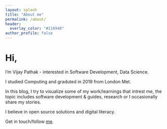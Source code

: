 ```yaml
---
layout: splash
title: "About me"
permalink: /about/
header:
  overlay_color: "#116948"
author_profile: false
---
```


# Hi,
<i class="fas fa-user"></i> I’m Vijay Pathak - interested in Software Development, Data Science.

<i class="fas fa-graduation-cap"></i> I studied Computing and graduted in 2019 from London Met.

<i class="fas fa-book"></i> In this blog, I try to visualize some of my work/learnings that intrest me, the topic includes software development &#38; guides, research or I occasionally share my stories.

<i class="fas fa-heart"></i> I believe in open source solutions and digital literacy.

<i class="fas fa-envelope"></i> Get in touch/follow [me](/contact).